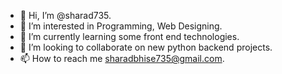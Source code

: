 - 👋 Hi, I’m @sharad735.
- 👀 I’m interested in Programming, Web Designing.
- 🌱 I’m currently learning some front end technologies.
- 💞️ I’m looking to collaborate on new python backend projects.
- 📫 How to reach me sharadbhise735@gmail.com.

<!---
sharad735/sharad735 is a ✨ special ✨ repository because its `README.md` (this file) appears on your GitHub profile.
You can click the Preview link to take a look at your changes.
--->
